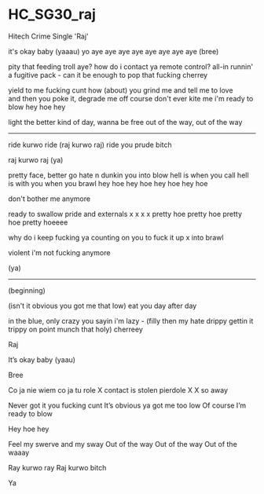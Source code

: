 # HC_SG30_raj
Hitech Crime Single 'Raj'

it's okay baby (yaaau)
yo aye aye aye aye aye aye aye aye
(bree)

pity that feeding troll aye?
how do i contact ya remote control? all-in
runnin' a fugitive pack - can it be enough 
to pop that fucking cherrey

yield to me fucking cunt
how (about) you grind me and tell me to love  
and then you poke it, degrade me off course
don't ever kite me i'm ready to blow
hey hoe hey

light the better kind of day, wanna be free
out of the way, out of the way

---

ride kurwo ride (raj kurwo raj)
ride you prude bitch

raj kurwo raj
(ya)

pretty face, better go
hate n dunkin you into blow
hell is when you call
hell is with you when you brawl
hey hoe
hey hoe
hey hoe
hey hoe

don't bother me anymore

ready to swallow pride and externals x
x
x
x
pretty hoe
pretty hoe
pretty hoe
pretty hoeeee

why do i keep fucking  ya
counting on you to fuck it up
x
into brawl

violent
i'm not fucking anymore

(ya)

---

(beginning)

(isn't it obvious you got me that low)
eat you day after day

in the blue, only crazy you sayin i'm lazy - (filly then my hate drippy gettin it trippy 
on point munch that holy) cherreey

Raj

It’s okay baby (yaau)

Bree 

Co ja nie wiem co ja tu role
X contact is stolen pierdole
X 
X so away

Never got it you fucking cunt
It’s obvious ya got me too low
Of course
I’m ready to blow

Hey hoe hey

Feel my swerve and my sway
Out of the way
Out of the way
Out of the waaay

Ray kurwo ray
Raj kurwo bitch

Ya
